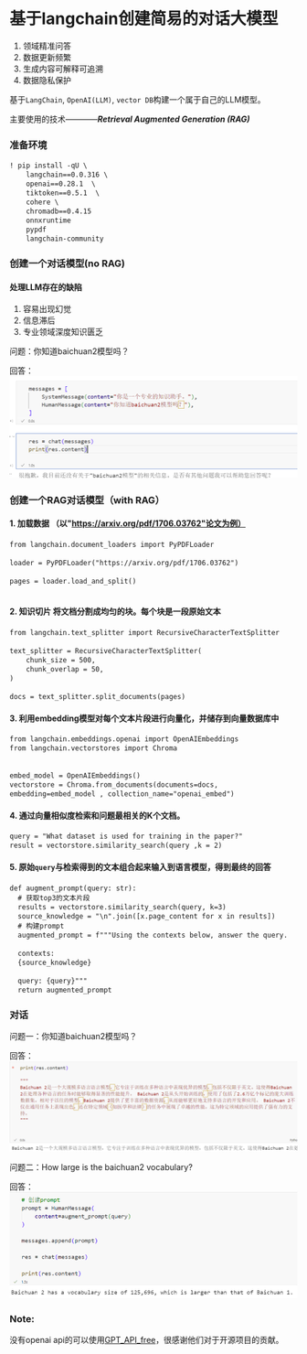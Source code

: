 # 基于langchain创建简易的对话大模型
1. 领域精准问答
2. 数据更新频繁
3. 生成内容可解释可追溯
4. 数据隐私保护

基于`LangChain`, `OpenAI(LLM)`,  `vector DB`构建一个属于自己的LLM模型。

主要使用的技术————***Retrieval Augmented Generation (RAG)***
### 准备环境
``` 
! pip install -qU \
    langchain==0.0.316 \
    openai==0.28.1  \
    tiktoken==0.5.1  \
    cohere \
    chromadb==0.4.15 
    onnxruntime
    pypdf
    langchain-community
```

### 创建一个对话模型(no RAG)

#### 处理LLM存在的缺陷
1. 容易出现幻觉
2. 信息滞后
3. 专业领域深度知识匮乏


问题：你知道baichuan2模型吗？

回答：![alt text](/picture/p1.png)
### 创建一个RAG对话模型（with RAG）
#### 1. 加载数据 （以"https://arxiv.org/pdf/1706.03762"论文为例）
```
from langchain.document_loaders import PyPDFLoader

loader = PyPDFLoader("https://arxiv.org/pdf/1706.03762")

pages = loader.load_and_split()


```
#### 2. 知识切片 将文档分割成均匀的块。每个块是一段原始文本
```
from langchain.text_splitter import RecursiveCharacterTextSplitter

text_splitter = RecursiveCharacterTextSplitter(
    chunk_size = 500,
    chunk_overlap = 50,
)

docs = text_splitter.split_documents(pages)

```
#### 3. 利用embedding模型对每个文本片段进行向量化，并储存到向量数据库中
```
from langchain.embeddings.openai import OpenAIEmbeddings
from langchain.vectorstores import Chroma


embed_model = OpenAIEmbeddings()
vectorstore = Chroma.from_documents(documents=docs, embedding=embed_model , collection_name="openai_embed")

```
#### 4. 通过向量相似度检索和问题最相关的K个文档。
```
query = "What dataset is used for training in the paper?"
result = vectorstore.similarity_search(query ,k = 2)
```
#### 5. 原始`query`与检索得到的文本组合起来输入到语言模型，得到最终的回答
```
def augment_prompt(query: str):
  # 获取top3的文本片段
  results = vectorstore.similarity_search(query, k=3)
  source_knowledge = "\n".join([x.page_content for x in results])
  # 构建prompt
  augmented_prompt = f"""Using the contexts below, answer the query.

  contexts:
  {source_knowledge}

  query: {query}"""
  return augmented_prompt
  ```
### 对话
问题一：你知道baichuan2模型吗？

回答：![alt text](/picture/p2.png)

问题二：How large is the baichuan2 vocabulary?

回答：![alt text](/picture/p3.png)

### Note:
没有openai api的可以使用[GPT_API_free](https://github.com/chatanywhere/GPT_API_free)，很感谢他们对于开源项目的贡献。

